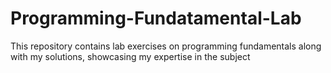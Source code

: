 # Programming-Fundatamental-Lab
This repository contains lab exercises on programming fundamentals along with my solutions, showcasing my expertise in the subject

